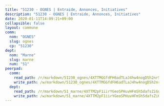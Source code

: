 ```yaml
---
title: "51230 - OGNES | Entraide, Annonces, Initiatives"
description: "51230 - OGNES | Entraide, Annonces, Initiatives"
date: 2020-01-11T14:09:21+09:00
collapsible: false
layout: commune
comm:
  nom: "OGNES"
  slug: ognes
  cp: "51230"
dept:
  nom: "Marne"
  slug: marne
  num: "51"
peerpad:
  comm:
    read_path: /r/markdown/51230_ognes/4XTTMGGfdFH6adTLaJ4hw4nogDSh2nr58sWthw7twMEm3sEBj
    write_path: /w/markdown/51230_ognes/4XTTMGGfdFH6adTLaJ4hw4nogDSh2nr58sWthw7twMEm3sEBj-K3TgUtxpweikP2sqXG55TaovRLid3cnBktq8zW1Piiy6y1KzcUCy9FAhwCSyWar5a1vAa3Cgd5MqEMvB4MmBMLC3WE2F7c8nYiZYcxP7Xib6cH26F9qCJPvGnCzgZ2VHqWPNHV1s
  dept:
    read_path: /r/markdown/51_marne/4XTTM2pF1iirYGeoSPHuvHFmSh5dafsZiGuDVqApNYr9W2doe
    write_path: /w/markdown/51_marne/4XTTM2pF1iirYGeoSPHuvHFmSh5dafsZiGuDVqApNYr9W2doe-K3TgV7EpXmd75L5pz6aUTALihWsFeiubyposyfPgz6DbQby3ZQF3gNXaGqeRVGevfRz46yND7Y8QkCv5VozWFj5shZbEokjWNQrdmmsAHCxzuLQj5kuinh4kCdsefHKLdp7xhUwa
---
```


